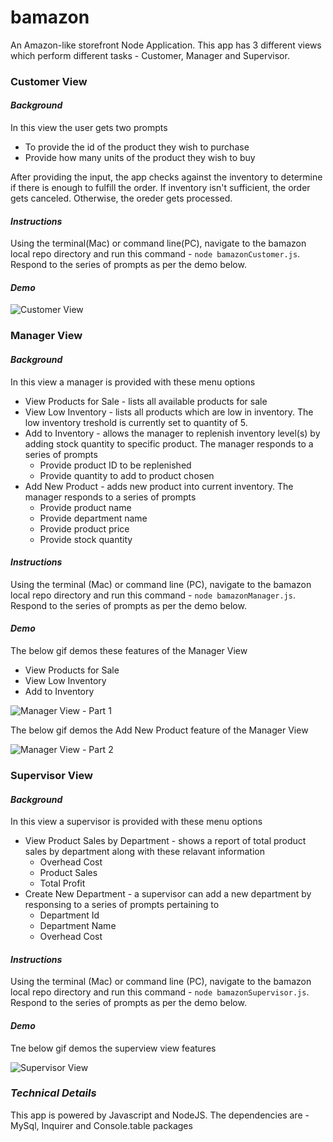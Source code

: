 # bamazon
An Amazon-like storefront Node Application. This app has 3 different views which perform different tasks - Customer, Manager and Supervisor.

### Customer View
#### *Background*
In this view the user gets two prompts 
* To provide the id of the product they wish to purchase
* Provide how many units of the product they wish to buy

After providing the input, the app checks against the inventory to determine if there is enough to fulfill the order. If inventory isn't sufficient, the order gets canceled. Otherwise, the oreder gets processed.

#### *Instructions*
Using the terminal(Mac) or command line(PC), navigate to the bamazon local repo directory and run this command - `node bamazonCustomer.js`. Respond to the series of prompts as per the demo below.

#### *Demo*
![Customer View](assets/gifs/bamazon_customer.gif)

### Manager View
#### *Background*
In this view a manager is provided with these menu options 
* View Products for Sale - lists all available products for sale
* View Low Inventory - lists all products which are low in inventory. The low inventory treshold is currently set to quantity of 5.
* Add to Inventory - allows the manager to replenish inventory level(s) by adding stock quantity to specific product. The manager responds to a series of prompts 
  * Provide product ID to be replenished
  * Provide quantity to add to product chosen
* Add New Product - adds new product into current inventory. The manager responds to a series of prompts
  * Provide product name
  * Provide department name
  * Provide product price
  * Provide stock quantity

#### *Instructions*
Using the terminal (Mac) or command line (PC),  navigate to the bamazon local repo directory and run this command - `node bamazonManager.js`. Respond to the series of prompts as per the demo below.

#### *Demo*
The below gif demos these features of the Manager View
* View Products for Sale 
* View Low Inventory
* Add to Inventory

![Manager View - Part 1](assets/gifs/manager_view_part1.gif)

The below gif demos the Add New Product feature of the Manager View

![Manager View - Part 2](assets/gifs/manager_view_part2.gif)

### Supervisor View
#### *Background*
In this view a supervisor is provided with these menu options
* View Product Sales by Department - shows a report of total product sales by department along with these relavant information
  * Overhead Cost
  * Product Sales
  * Total Profit
* Create New Department - a supervisor can add a new department by responsing to a series of prompts pertaining to 
  * Department Id
  * Department Name
  * Overhead Cost

#### *Instructions*
Using the terminal (Mac) or command line (PC),  navigate to the bamazon local repo directory and run this command - `node bamazonSupervisor.js`.  Respond to the series of prompts as per the demo below.

#### *Demo*
Tne below gif demos the superview view features

![Supervisor View](assets/gifs/supervisor_view.gif)

### *Technical Details*
This app is powered by Javascript and NodeJS. The dependencies are - MySql, Inquirer and Console.table packages





